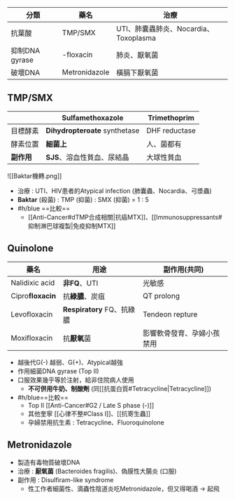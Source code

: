 | 分類           | 藥名            | 治療                            |
| ------------ | ------------- | ----------------------------- |
| 抗葉酸          | TMP/SMX       | UTI、肺囊蟲肺炎、Nocardia、Toxoplasma |
| 抑制DNA gyrase | -floxacin     | 肺炎、厭氧菌                        |
| 破壞DNA        | Metronidazole | 橫膈下厭氧菌                        |
## TMP/SMX
|          | Sulfamethoxazole           | Trimethoprim  |
|----------|----------------------------|---------------|
| 目標酵素 | **Dihydropteroate** synthetase | DHF reductase |
| 酵素位置 | **細菌上**                     | 人、菌都有    |
| **副作用**   | **SJS**、溶血性貧血、尿結晶     | 大球性貧血    |
![[Baktar機轉.png]]
- 治療 : UTI、HIV患者的Atypical infection (肺囊蟲、Nocardia、弓漿蟲)
- **Baktar** (殺菌) : TMP (抑菌) : SMX (抑菌) = 1 : 5
- #h/blue ==比較==
	- [[Anti-Cancer#dTMP合成相關|抗癌MTX]]、[[Immunosuppressants#抑制淋巴球複製|免疫抑制MTX]]
## Quinolone
| 藥名                | 用途                     | 副作用(共同)         |
| ----------------- | ---------------------- | --------------- |
| Nalidixic acid    | **非FQ**、UTI            | 光敏感             |
| Cipro**floxacin** | 抗**綠膿**、炭疽             | QT prolong      |
| Levofloxacin      | **Respiratory** FQ、抗綠膿 | Tendeon repture |
| Moxifloxacin      | 抗**厭氧**菌               | 影響軟骨發育、孕婦小孩禁用   |
- 越後代G(-) 越弱、G(+)、Atypical越強
- 作用細菌DNA gyrase (Top II)
- 口服效果幾乎等於注射，給非住院病人使用
	- **不可併用牛奶、制酸劑** (同[[抗蛋白質#Tetracycline|Tetracycline]])
- #h/blue==比較==
	- Top II [[Anti-Cancer#G2 / Late S phase (-)]]
	- 其他奎寧 [[心律不整#Class I]]、[[抗寄生蟲]]
	- 孕婦禁用抗生素 : Tetracycline、Fluoroquinolone
## Metronidazole
- 製造有毒物質破壞DNA
- 治療 : **厭氧菌** (Bacteroides fragilis)、偽膜性大腸炎 (口服)
- 副作用 : Disulfiram-like syndrome
	- 性工作者細菌性、滴蟲性陰道炎吃Metronidazole，但又得喝酒 -> 起飛
